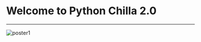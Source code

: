 # Welcome to <strong>Python Chilla 2.0</strong>
---
![poster1](https://user-images.githubusercontent.com/43797457/180655244-e69ac09a-23af-47a1-9660-ee1ea7a965af.png)
